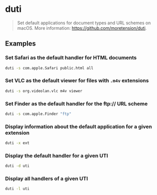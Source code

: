 # duti

> Set default applications for document types and URL schemes on macOS. More information: <https://github.com/moretension/duti>.

## Examples

### Set Safari as the default handler for HTML documents

```bash
duti -s com.apple.Safari public.html all
```

### Set VLC as the default viewer for files with `.m4v` extensions

```bash
duti -s org.videolan.vlc m4v viewer
```

### Set Finder as the default handler for the ftp:// URL scheme

```bash
duti -s com.apple.Finder "ftp"
```

### Display information about the default application for a given extension

```bash
duti -x ext
```

### Display the default handler for a given UTI

```bash
duti -d uti
```

### Display all handlers of a given UTI

```bash
duti -l uti
```
